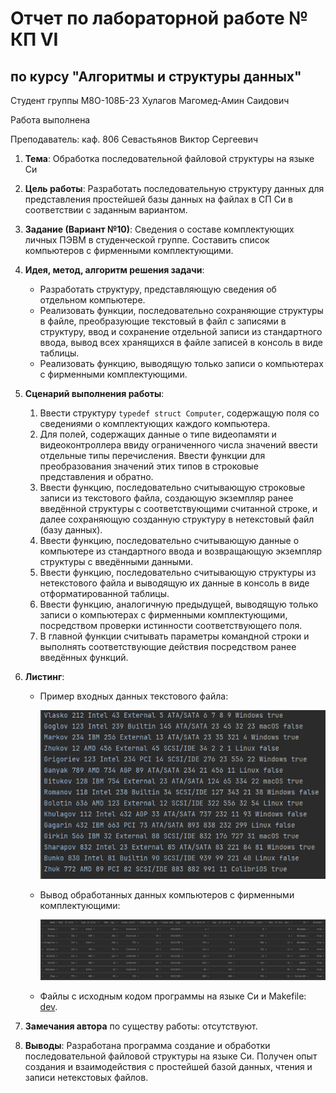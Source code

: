 # Отчет по лабораторной работе № КП VI
## по курсу "Алгоритмы и структуры данных"

Студент группы М8О-108Б-23 Хулагов Магомед-Амин Саидович 

Работа выполнена

Преподаватель: каф. 806 Севастьянов Виктор Сергеевич

1. **Тема**: Обработка последовательной файловой структуры на языке Си
2. **Цель работы**: Разработать последовательную структуру данных для представления простейшей базы данных на файлах в
СП Си в соответствии с заданным вариантом.
3. **Задание (Вариант №10)**: Сведения о составе комплектующих личных ПЭВМ в студенческой группе. Составить список
компьютеров с фирменными комплектующими.
4. **Идея, метод, алгоритм решения задачи**:
    - Разработать структуру, представляющую сведения об отдельном компьютере.
    - Реализовать функции, последовательно сохраняющие структуры в файле, преобразующие текстовый в файл с записями
в структуру, ввод и сохранение отдельной записи из стандартного ввода, вывод всех хранящихся в файле записей в консоль 
в виде таблицы.
    - Реализовать функцию, выводящую только записи о компьютерах с фирменными комплектующими.
5. **Сценарий выполнения работы**:
    1. Ввести структуру `typedef struct Computer`, содержащую поля со сведениями о комплектующих каждого компьютера.
    2. Для полей, содержащих данные о типе видеопамяти и видеоконтроллера ввиду ограниченного числа значений ввести
отдельные типы перечисления. Ввести функции для преобразования значений этих типов в строковые представления и обратно.
    3. Ввести функцию, последовательно считывающую строковые записи из текстового файла, создающую экземпляр ранее
введённой структуры с соответствующими считанной строке, и далее сохраняющую созданную структуру в нетекстовый файл
(базу данных).
    4. Ввести функцию, последовательно считывающую данные о компьютере из стандартного ввода и возвращающую экземпляр
структуры с введёнными данными.
    5. Ввести функцию, последовательно считывающую структуры из нетекстового файла и выводящую их данные в консоль
в виде отформатированной таблицы.
    6. Ввести функцию, аналогичную предыдущей, выводящую только записи о компьютерах с фирменными комплектующими,
посредством проверки истинности соответствующего поля.
    7. В главной функции считывать параметры командной строки и выполнять соответствующие действия посредством ранее 
введённых функций.

6. **Листинг**:
   - Пример входных данных текстового файла:
   
     ![](images/img.png)
   
   - Вывод обработанных данных компьютеров с фирменными комплектующими:
     
      ![](images/img_1.png)
   
   - Файлы с исходным кодом программы на языке Си и Makefile: [dev](dev).

7. **Замечания автора** по существу работы: отсутствуют.
8. **Выводы**: Разработана программа создание и обработки последовательной файловой структуры на языке Си. Получен
опыт создания и взаимодействия с простейшей базой данных, чтения и записи нетекстовых файлов.
